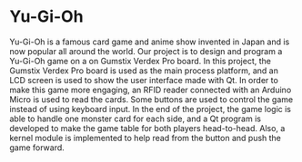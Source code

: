 # Yu-Gi-Oh  

Yu-Gi-Oh is a famous card game and anime show invented in Japan and is now popular all around the world. Our project is to design and program a Yu-Gi-Oh game on a on Gumstix Verdex Pro board. In this project, the Gumstix Verdex Pro board is used as the main process platform, and an LCD screen is used to show the user interface made with Qt. In order to make this game more engaging, an RFID reader connected with an Arduino Micro is used to read the cards. Some buttons are used to control the game instead of using keyboard input. In the end of the project, the game logic is able to handle one monster card for each side, and a Qt program is developed to make the game table for both players head-to-head. Also, a kernel module is implemented to help read from the button and push the game forward.
